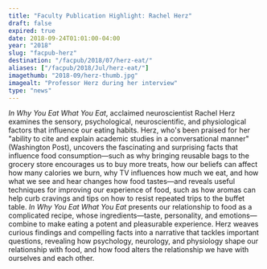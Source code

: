 ```yaml
---
title: "Faculty Publication Highlight: Rachel Herz"
draft: false
expired: true
date: 2018-09-24T01:01:00-04:00
year: "2018"
slug: "facpub-herz"
destination: "/facpub/2018/07/herz-eat/"
aliases: ["/facpub/2018/Jul/herz-eat/"]
imagethumb: "2018-09/herz-thumb.jpg"
imagealt: "Professor Herz during her interview"
type: "news"
---
```


<em>In Why You Eat What You Eat</em>, acclaimed neuroscientist Rachel Herz examines the sensory, psychological, neuroscientific, and physiological factors that influence our eating habits. Herz, who's been praised for her "ability to cite and explain academic studies in a conversational manner" (Washington Post), uncovers the fascinating and surprising facts that influence food consumption—such as why bringing reusable bags to the grocery store encourages us to buy more treats, how our beliefs can affect how many calories we burn, why TV influences how much we eat, and how what we see and hear changes how food tastes—and reveals useful techniques for improving our experience of food, such as how aromas can help curb cravings and tips on how to resist repeated trips to the buffet table. <em>In Why You Eat What You Eat</em> presents our relationship to food as a complicated recipe, whose ingredients—taste, personality, and emotions—combine to make eating a potent and pleasurable experience. Herz weaves curious findings and compelling facts into a narrative that tackles important questions, revealing how psychology, neurology, and physiology shape our relationship with food, and how food alters the relationship we have with ourselves and each other.
